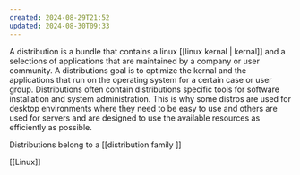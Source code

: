 ```yaml
---
created: 2024-08-29T21:52
updated: 2024-08-30T09:33
---
```

A distribution is a bundle that contains a linux [[linux kernal | kernal]] and a selections of applications that are maintained by a company or user community. A distributions goal is to optimize the kernal and the applications that run on the operating system for a certain case or user group. Distributions often contain distributions specific tools for software installation and system administration. This is why some distros are used for desktop environments where they need to be easy to use and others are used for servers and are designed to use the available resources as efficiently as possible. 

Distributions belong to a [[distribution family ]]

[[Linux]]